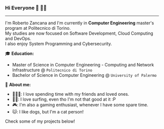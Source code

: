 ### Hi Everyone 👋 🧑‍💻
---
I'm Roberto Zancana and I'm currently in **Computer Engineering** master's program at Politecnico di Torino. \
My studies are now focused on Software Development, Cloud Computing and DevOps.\
I also enjoy System Programming and Cybersecurity. 

:mortar_board: **Education:**
 - Master of Science in Computer Engineering - Computing and Network Infrastructure @ `Politecnico di Torino`
 - Bachelor of Science in Computer Engineering @ `University of Palermo`

:boy: **About me:**
- 🧑‍🤝‍🧑: I love spending time with my friends and loved ones.
- 🏄‍♂️: I love surfing, even tho I'm not that good at it :P
- 🎮: I'm also a gaming enthusiast, whenever I have some spare time.
- 🐱: I like dogs, but I'm a cat person!

Check some of my projects below!

<!--
**zankro/zankro** is a ✨ _special_ ✨ repository because its `README.md` (this file) appears on your GitHub profile.

Here are some ideas to get you started:

- 🔭 I’m currently working on ...
- 🌱 I’m currently learning ...
- 👯 I’m looking to collaborate on ...
- 🤔 I’m looking for help with ...
- 💬 Ask me about ...
- 📫 How to reach me: ...
- 😄 Pronouns: ...
- ⚡ Fun fact: ...
-->
